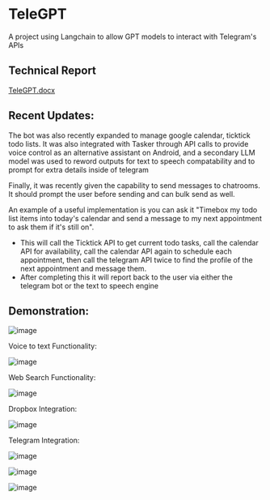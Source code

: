 # TeleGPT
A project using Langchain to allow GPT models to interact with Telegram's APIs

## Technical Report
[TeleGPT.docx](https://github.com/rol4400/TeleGPT/files/13783669/TeleGPT.docx)

## Recent Updates:
The bot was also recently expanded to manage google calendar, ticktick todo lists. 
It was also integrated with Tasker through API calls to provide voice control as an alternative assistant on Android, and a secondary
LLM model was used to reword outputs for text to speech compatability and to prompt for extra details inside of telegram

Finally, it was recently given the capability to send messages to chatrooms. It should prompt the user before sending and can bulk send as well.

An example of a useful implementation is you can ask it "Timebox my todo list items into today's calendar and send a message to my next appointment to ask them if it's still on". 
- This will call the Ticktick API to get current todo tasks, call the calendar API for availability, call the calendar API again to schedule each appointment, then call the telegram API twice to find the profile of the next appointment and message them.
- After completing this it will report back to the user via either the telegram bot or the text to speech engine

## Demonstration:

![image](https://github.com/rol4400/TeleGPT/assets/12844299/f1c59554-ce7e-41db-8a88-ad3ed3d562c0)

Voice to text Functionality:

![image](https://github.com/rol4400/TeleGPT/assets/12844299/9be45d43-8ab5-4a4a-9835-8790d3337dfb)

Web Search Functionality:

![image](https://github.com/rol4400/TeleGPT/assets/12844299/2c518940-37da-409b-bd95-de49c3d8b086)

Dropbox Integration:

![image](https://github.com/rol4400/TeleGPT/assets/12844299/9256e955-d6f6-4bf6-b03e-a000ef92b927)

Telegram Integration:

![image](https://github.com/rol4400/TeleGPT/assets/12844299/8e6a9f3a-a392-4be1-ac6e-513975a4dba3)

![image](https://github.com/rol4400/TeleGPT/assets/12844299/a701fe33-852d-45fa-b5c2-e023ebad82a8)

![image](https://github.com/rol4400/TeleGPT/assets/12844299/a3003920-fa56-4e36-b3b3-3709efbb1b0b)
